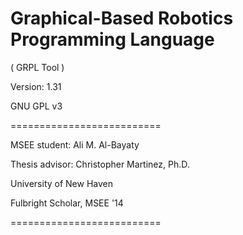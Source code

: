 # Graphical-Based Robotics Programming Language

( GRPL Tool )

Version: 1.31

GNU GPL v3

==========================

MSEE student:    Ali M. Al-Bayaty

Thesis advisor:  Christopher Martinez, Ph.D.

University of New Haven

Fulbright Scholar, MSEE '14

==========================
